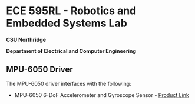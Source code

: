 # ECE 595RL - Robotics and Embedded Systems Lab
**CSU Northridge**

**Department of Electrical and Computer Engineering**

## MPU-6050 Driver
The MPU-6050 driver interfaces with the following:

* MPU-6050 6-DoF Accelerometer and Gyroscope Sensor - [Product Link](https://www.adafruit.com/product/3886)
